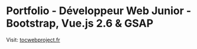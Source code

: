 # Portfolio - Développeur Web Junior - Bootstrap, Vue.js 2.6 & GSAP

<p>Visit: <a href="https://tocwebproject.fr/" target="_blank" >tocwebproject.fr</a></p>